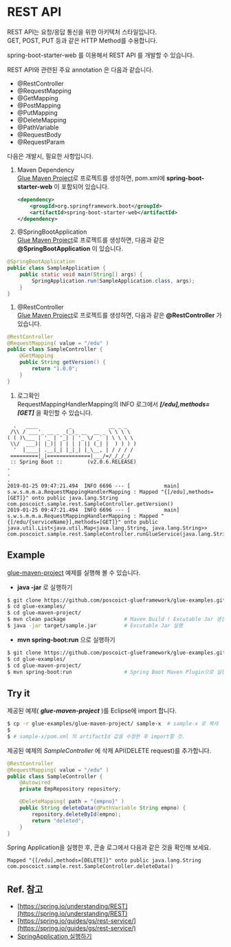 # REST API

REST API는 요청/응답 통신을 위한 아키텍처 스타일입니다.   
GET, POST, PUT 등과 같은 HTTP Method를 수용합니다.

spring-boot-starter-web 를 이용해서 REST API 를 개발할 수 있습니다. 

REST API와 관련된 주요 annotation 은 다음과 같습니다.

* @RestController
* @RequestMapping
* @GetMapping
* @PostMapping
* @PutMapping
* @DeleteMapping
* @PathVariable
* @RequestBody
* @RequestParam

다음은 개발시, 필요한 사항입니다. 

1. Maven Dependency  
    [Glue Maven Project](../create-project.html#glue_maven_project)로 프로젝트를 생성하면, pom.xml에 **spring-boot-starter-web** 이 포함되어 있습니다.  
    ```xml
    <dependency>
        <groupId>org.springframework.boot</groupId>
        <artifactId>spring-boot-starter-web</artifactId>
    </dependency>
    ```

1. @SpringBootApplication  
    [Glue Maven Project](../create-project.html#glue_maven_project)로 프로젝트를 생성하면, 
    다음과 같은 **@SpringBootApplication** 이 있습니다.  
```java
@SpringBootApplication
public class SampleApplication {
    public static void main(String[] args) {
        SpringApplication.run(SampleApplication.class, args);
    }
}
```

1. @RestController  
    [Glue Maven Project](../create-project.html#glue_maven_project)로 프로젝트를 생성하면,
    다음과 같은 **@RestController** 가 있습니다.  
```java
@RestController
@RequestMapping( value = "/edu" )
public class SampleController {
    @GetMapping
    public String getVersion() {
        return "1.0.0";
    }
}
```

1. 로그확인  
    RequestMappingHandlerMapping의 INFO 로그에서 ***[/edu],methods=[GET]*** 을 확인할 수 있습니다.  
```
  .   ____          _            __ _ _
 /\\ / ___'_ __ _ _(_)_ __  __ _ \ \ \ \
( ( )\___ | '_ | '_| | '_ \/ _` | \ \ \ \
 \\/  ___)| |_)| | | | | || (_| |  ) ) ) )
  '  |____| .__|_| |_|_| |_\__, | / / / /
 =========|_|==============|___/=/_/_/_/
 :: Spring Boot ::        (v2.0.6.RELEASE)
.
.
.
2019-01-25 09:47:21.494  INFO 6696 --- [           main] s.w.s.m.m.a.RequestMappingHandlerMapping : Mapped "{[/edu],methods=[GET]}" onto public java.lang.String com.poscoict.sample.rest.SampleController.getVersion()
2019-01-25 09:47:21.494  INFO 6696 --- [           main] s.w.s.m.m.a.RequestMappingHandlerMapping : Mapped "{[/edu/{serviceName}],methods=[GET]}" onto public java.util.List<java.util.Map<java.lang.String, java.lang.String>> com.poscoict.sample.rest.SampleController.runGlueService(java.lang.String,javax.servlet.http.HttpServletRequest)
```

## Example

[glue-maven-project](../glue-examples.html) 예제를 실행해 볼 수 있습니다. 

* **java -jar** 로 실행하기  
```bash
$ git clone https://github.com/poscoict-glueframework/glue-examples.git
$ cd glue-examples/
$ cd glue-maven-project/
$ mvn clean package                   # Maven Build ( Excutable Jar 생성 )
$ java -jar target/sample.jar         # Excutable Jar 실행
```

* **mvn spring-boot:run** 으로 실행하기  
```bash
$ git clone https://github.com/poscoict-glueframework/glue-examples.git
$ cd glue-examples/
$ cd glue-maven-project/
$ mvn spring-boot:run                 # Spring Boot Maven Plugin으로 실행
```

## Try it

제공된 예제( ***glue-maven-project*** )를 Eclipse에 import 합니다.
```bash
$ cp -r glue-examples/glue-maven-project/ sample-x  # sample-x 로 복사
$ 
$ # sample-x/pom.xml 의 artifactId 값을 수정한 후 import할 것.
```

제공된 예제의 *SampleController* 에 삭제 API(DELETE request)를 추가합니다. 

```java
@RestController
@RequestMapping( value = "/edu" )
public class SampleController {
    @Autowired
    private EmpRepository repository;

    @DeleteMapping( path = "{empno}" )
    public String deleteData(@PathVariable String empno) {
        repository.deleteById(empno);
        return "deleted";
    }
}
```

Spring Application을 실행한 후, 콘솔 로그에서 다음과 같은 것을 확인해 보세요.

```
Mapped "{[/edu],methods=[DELETE]}" onto public java.lang.String com.poscoict.sample.rest.SampleController.deleteData()
```

## Ref. 참고

* [https://spring.io/understanding/REST](https://spring.io/understanding/REST)
* [https://spring.io/guides/gs/rest-service/](https://spring.io/guides/gs/rest-service/)
* [SpringApplication 실행하기](https://poscoict-glueframework.github.io/5.1/docs/dev/spring-boot-run-app.html)

